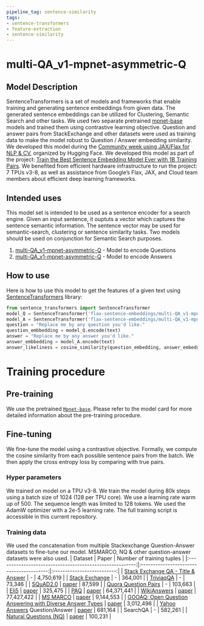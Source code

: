 ```yaml
---
pipeline_tag: sentence-similarity
tags:
- sentence-transformers
- feature-extraction
- sentence-similarity
---
```

# multi-QA_v1-mpnet-asymmetric-Q
## Model Description
SentenceTransformers is a set of models and frameworks that enable training and generating sentence embeddings from given data. The generated sentence embeddings can be utilized for Clustering, Semantic Search and other tasks. We used two separate pretrained [mpnet-base](https://huggingface.co/microsoft/mpnet-base) models and trained them using contrastive learning objective. Question and answer pairs from StackExchange and other datasets were used as training data to make the model robust to Question / Answer embedding similarity.
We developed this model during the 
[Community week using JAX/Flax for NLP & CV](https://discuss.huggingface.co/t/open-to-the-community-community-week-using-jax-flax-for-nlp-cv/7104), 
organized by Hugging Face. We developed this model as part of the project:
[Train the Best Sentence Embedding Model Ever with 1B Training Pairs](https://discuss.huggingface.co/t/train-the-best-sentence-embedding-model-ever-with-1b-training-pairs/7354). We benefited from efficient hardware infrastructure to run the project: 7 TPUs v3-8, as well
as assistance from Google’s Flax, JAX, and Cloud team members about efficient deep learning frameworks.
## Intended uses
This model set is intended to be used as a sentence encoder for a search engine. Given an input sentence, it ouptuts a vector which captures 
the sentence semantic information. The sentence vector may be used for semantic-search, clustering or sentence similarity tasks.
Two models should be used on conjunction for Semantic Search purposes.
1. [multi-QA_v1-mpnet-asymmetric-Q](https://huggingface.co/flax-sentence-embeddings/multi-QA_v1-mpnet-asymmetric-Q) - Model to encode Questions
1. [multi-QA_v1-mpnet-asymmetric-Q](https://huggingface.co/flax-sentence-embeddings/multi-QA_v1-mpnet-asymmetric-A) - Model to encode Answers
## How to use
Here is how to use this model to get the features of a given text using [SentenceTransformers](https://github.com/UKPLab/sentence-transformers) library:
```python
from sentence_transformers import SentenceTransformer
model_Q = SentenceTransformer('flax-sentence-embeddings/multi-QA_v1-mpnet-asymmetric-Q')
model_A = SentenceTransformer('flax-sentence-embeddings/multi-QA_v1-mpnet-asymmetric-A')
question = "Replace me by any question you'd like."
question_embbedding = model_Q.encode(text)
answer = "Replace me by any answer you'd like."
answer_embbedding = model_A.encode(text)
answer_likeliness = cosine_similarity(question_embedding, answer_embedding)
```
# Training procedure
## Pre-training 
We use the pretrained [`Mpnet-base`](https://huggingface.co/microsoft/mpnet-base). Please refer to the model
card for more detailed information about the pre-training procedure.
## Fine-tuning 
We fine-tune the model using a contrastive objective. Formally, we compute the cosine similarity from each possible sentence pairs from the batch.
We then apply the cross entropy loss by comparing with true pairs.
### Hyper parameters
We trained on model on a TPU v3-8. We train the model during 80k steps using a batch size of 1024 (128 per TPU core).
We use a learning rate warm up of 500. The sequence length was limited to 128 tokens. We used the AdamW optimizer with
a 2e-5 learning rate. The full training script is accessible in this current repository.
### Training data
We used the concatenation from multiple Stackexchange Question-Answer datasets to fine-tune our model. MSMARCO, NQ & other question-answer datasets were also used.
| Dataset                                                  | Paper                                    | Number of training tuples  |
|:--------------------------------------------------------:|:----------------------------------------:|:--------------------------:|
| [Stack Exchange QA - Title & Answer](https://huggingface.co/datasets/flax-sentence-embeddings/stackexchange_title_best_voted_answer_jsonl) | - | 4,750,619 |
| [Stack Exchange](https://huggingface.co/datasets/flax-sentence-embeddings/stackexchange_title_body_jsonl) | - | 364,001 |
| [TriviaqQA](https://huggingface.co/datasets/trivia_qa) | - | 73,346 |
| [SQuAD2.0](https://rajpurkar.github.io/SQuAD-explorer/) | [paper](https://aclanthology.org/P18-2124.pdf) | 87,599 |
| [Quora Question Pairs](https://quoradata.quora.com/First-Quora-Dataset-Release-Question-Pairs) | - | 103,663 |
| [Eli5](https://huggingface.co/datasets/eli5) | [paper](https://doi.org/10.18653/v1/p19-1346) | 325,475 |
| [PAQ](https://github.com/facebookresearch/PAQ) | [paper](https://arxiv.org/abs/2102.07033) | 64,371,441 |
| [WikiAnswers](https://github.com/afader/oqa#wikianswers-corpus) | [paper](https://doi.org/10.1145/2623330.2623677) | 77,427,422 |
| [MS MARCO](https://microsoft.github.io/msmarco/) | [paper](https://doi.org/10.1145/3404835.3462804) | 9,144,553 |
| [GOOAQ: Open Question Answering with Diverse Answer Types](https://github.com/allenai/gooaq) | [paper](https://arxiv.org/pdf/2104.08727.pdf) | 3,012,496 |
| [Yahoo Answers](https://www.kaggle.com/soumikrakshit/yahoo-answers-dataset) Question/Answer | [paper](https://proceedings.neurips.cc/paper/2015/hash/250cf8b51c773f3f8dc8b4be867a9a02-Abstract.html) | 681,164 |
| SearchQA | - | 582,261 |
| [Natural Questions (NQ)](https://ai.google.com/research/NaturalQuestions) | [paper](https://transacl.org/ojs/index.php/tacl/article/view/1455) | 100,231 |